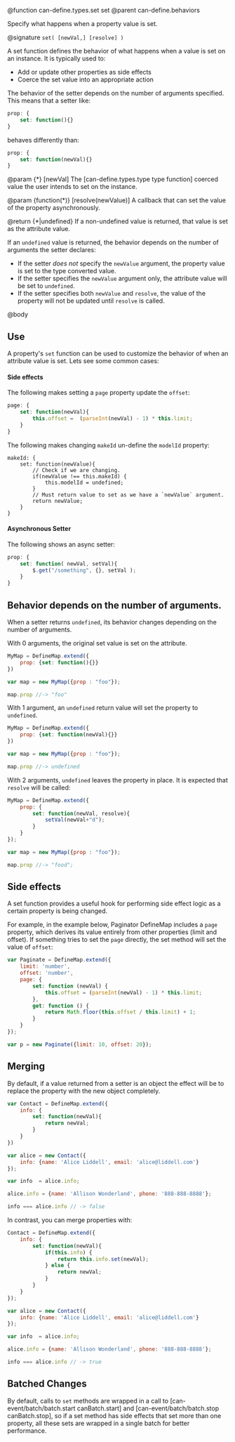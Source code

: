 @function can-define.types.set set
@parent can-define.behaviors

Specify what happens when a property value is set.

@signature `set( [newVal,] [resolve] )`

A set function defines the behavior of what happens when a value is set on an
instance. It is typically used to:

 - Add or update other properties as side effects
 - Coerce the set value into an appropriate action

The behavior of the setter depends on the number of arguments specified. This means that a
setter like:

```js
prop: {
    set: function(){}
}
```

behaves differently than:

```js
prop: {
    set: function(newVal){}
}
```

@param {*} [newVal] The [can-define.types.type type function] coerced value the user intends to set on the
instance.

@param {function(*)} [resolve(newValue)] A callback that can set the value of the property
asynchronously.

@return {*|undefined} If a non-undefined value is returned, that value is set as
the attribute value.


If an `undefined` value is returned, the behavior depends on the number of
arguments the setter declares:

 - If the setter _does not_ specify the `newValue` argument, the property value is set to the type converted value.
 - If the setter specifies the `newValue` argument only, the attribute value will be set to `undefined`.
 - If the setter specifies both `newValue` and `resolve`, the value of the property will not be
   updated until `resolve` is called.


@body

## Use

A property's `set` function can be used to customize the behavior of when an attribute value is set.  Lets see some common cases:

#### Side effects

The following makes setting a `page` property update the `offset`:


```js
page: {
    set: function(newVal){
        this.offset =  (parseInt(newVal) - 1) * this.limit;
    }
}
```

The following makes changing `makeId` un-define the `modelId` property:

```
makeId: {
    set: function(newValue){
        // Check if we are changing.
        if(newValue !== this.makeId) {
            this.modelId = undefined;
        }
        // Must return value to set as we have a `newValue` argument.
        return newValue;
    }
}
```

#### Asynchronous Setter

The following shows an async setter:

```js
prop: {
    set: function( newVal, setVal){
        $.get("/something", {}, setVal );
    }
}
```


## Behavior depends on the number of arguments.

When a setter returns `undefined`, its behavior changes depending on the number of arguments.

With 0 arguments, the original set value is set on the attribute.

```js
MyMap = DefineMap.extend({
    prop: {set: function(){}}
})

var map = new MyMap({prop : "foo"});

map.prop //-> "foo"
```

With 1 argument, an `undefined` return value will set the property to `undefined`.  

```js
MyMap = DefineMap.extend({
    prop: {set: function(newVal){}}
})

var map = new MyMap({prop : "foo"});

map.prop //-> undefined
```

With 2 arguments, `undefined` leaves the property in place.  It is expected
that `resolve` will be called:

```js
MyMap = DefineMap.extend({
    prop: {
        set: function(newVal, resolve){
            setVal(newVal+"d");
        }
    }
});

var map = new MyMap({prop : "foo"});

map.prop //-> "food";
```

## Side effects

A set function provides a useful hook for performing side effect logic as a certain property is being changed.

For example, in the example below, Paginator DefineMap includes a `page` property, which derives its value entirely from other properties (limit and offset).  If something tries to set the `page` directly, the set method will set the value of `offset`:

```js
var Paginate = DefineMap.extend({
    limit: 'number',
    offset: 'number',
    page: {
        set: function (newVal) {
            this.offset = (parseInt(newVal) - 1) * this.limit;
        },
        get: function () {
            return Math.floor(this.offset / this.limit) + 1;
        }
    }
});

var p = new Paginate({limit: 10, offset: 20});
```



## Merging

By default, if a value returned from a setter is an object the effect will be to replace the property with the new object completely.

```js
var Contact = DefineMap.extend({
    info: {
        set: function(newVal){
            return newVal;
        }
    }
})

var alice = new Contact({
	info: {name: 'Alice Liddell', email: 'alice@liddell.com'}
});

var info  = alice.info;

alice.info = {name: 'Allison Wonderland', phone: '888-888-8888'};

info === alice.info // -> false
```

In contrast, you can merge properties with:

```js
Contact = DefineMap.extend({
    info: {
        set: function(newVal){
            if(this.info) {
                return this.info.set(newVal);
            } else {
                return newVal;
            }
        }
    }
});

var alice = new Contact({
	info: {name: 'Alice Liddell', email: 'alice@liddell.com'}
});

var info  = alice.info;

alice.info = {name: 'Allison Wonderland', phone: '888-888-8888'};

info === alice.info // -> true
```

## Batched Changes

By default, calls to `set` methods are wrapped in a call to [can-event/batch/batch.start canBatch.start] and [can-event/batch/batch.stop canBatch.stop], so if a set method has side effects that set more than one property, all these sets are wrapped in a single batch for better performance.
